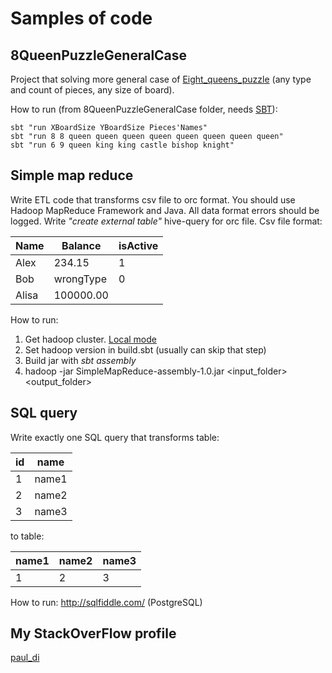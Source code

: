# Samples of code
## 8QueenPuzzleGeneralCase
Project that solving more general case of [Eight_queens_puzzle](https://en.wikipedia.org/wiki/Eight_queens_puzzle) 
(any type and count of pieces, any size of board). 

How to run (from 8QueenPuzzleGeneralCase folder, needs [SBT](http://www.scala-sbt.org/)):
```
sbt "run XBoardSize YBoardSize Pieces'Names"
sbt "run 8 8 queen queen queen queen queen queen queen queen"
sbt "run 6 9 queen king king castle bishop knight"
```

## Simple map reduce
Write ETL code that transforms csv file to orc format. You should use Hadoop MapReduce Framework and Java. 
All data format errors should be logged. Write *"create external table"* hive-query for orc file.
Csv file format:

|    Name     |   Balance   |   isActive   | 
| ----------- | ----------- | ------------ |
| Alex        | 234.15      | 1            |
| Bob         | wrongType   | 0            |
| Alisa       | 100000.00   |              |

How to run:
  1. Get hadoop cluster. [Local mode](http://hadoop.apache.org/docs/r2.7.2/hadoop-project-dist/hadoop-common/SingleCluster.html#Hadoop:_Setting_up_a_Single_Node_Cluster.)
  2. Set hadoop version in build.sbt (usually can skip that step)
  3. Build jar with *sbt assembly*
  4. hadoop -jar SimpleMapReduce-assembly-1.0.jar <input_folder> <output_folder>

## SQL query
Write exactly one SQL query that transforms table:

|  id  |  name |
| ---- | ----- |
| 1    | name1 |
| 2    | name2 |
| 3    | name3 |

to table:

| name1 | name2 | name3 |
| ----- | ----- | ----- |
| 1     | 2     | 3     |

How to run: http://sqlfiddle.com/ (PostgreSQL)

## My StackOverFlow profile
[paul_di](http://stackoverflow.com/users/2737635/paul-di)
